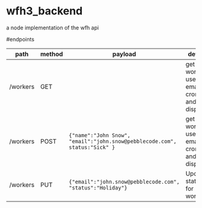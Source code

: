 # wfh3_backend
a node implementation of the wfh api


#endpoints

| path       |  method | payload | details |
|------------|---------|---------|---------|
|   /workers |   GET   |         | get all workers, used by email cron and tv display |
|   /workers |   POST   |   `{"name":"John Snow", "email":"john.snow@pebblecode.com", status:"Sick" }`  | get all workers, used by email cron and tv display |
| /workers   | PUT | `{"email":"john.snow@pebblecode.com", "status":"Holiday"}` | Update status for worker|
